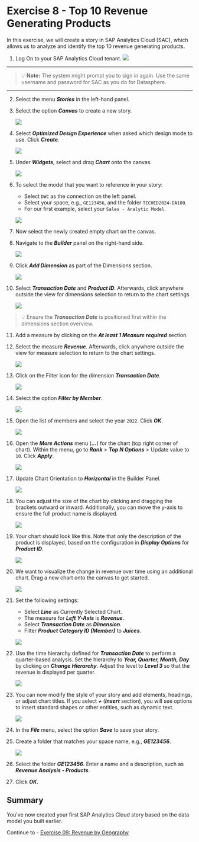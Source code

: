 # Exercise 8 - Top 10 Revenue Generating Products

In this exercise, we will create a story in SAP Analytics Cloud (SAC), which allows us to analyze and identify the top 10 revenue generating products.

1. Log On to your SAP Analytics Cloud tenant.
    ![](images/00_00_0221.png) 

---

>:bulb: **Note:** The system might prompt you to sign in again. Use the same username and password for SAC as you do for Datasphere.

---

2. Select the menu ***Stories*** in the left-hand panel.

3. Select the option ***Canvas*** to create a new story.

    ![](images/00_00_0201.png) 

4. Select ***Optimized Design Experience*** when asked which design mode to use. Click ***Create***.

    ![](images/00_00_0222.png) 

5. Under ***Widgets***, select and drag ***Chart*** onto the canvas.

    ![](images/00_00_0204.png)

6. To select the model that you want to reference in your story:
    - Select `DWC` as the connection on the left panel.
    - Select your space, e.g., `GE123456`, and the folder `TECHED2024-DA180`.
    - For our first example, select your `Sales - Analytic Model`.

    ![](images/00_00_0205B.png)

7. Now select the newly created empty chart on the canvas.

8. Navigate to the ***Builder*** panel on the right-hand side.

    ![](images/00_00_0203.png) 


9. Click ***Add Dimension*** as part of the Dimensions section.

    ![](images/00_00_0209.png) 

10. Select ***Transaction Date*** and ***Product ID***. Afterwards, click anywhere outside the view for dimensions selection to return to the chart settings.

    ![](images/00_00_0202.png)

>:bulb: Ensure the ***Transaction Date*** is positioned first within the dimensions section overview.  

11. Add a measure by clicking on the ***At least 1 Measure required*** section.

12. Select the measure ***Revenue***. Afterwards, click anywhere outside the view for measure selection to return to the chart settings.

    ![](images/00_00_0210.png)

13. Click on the Filter icon for the dimension ***Transaction Date***.

    ![](images/00_00_0206.png) 

14. Select the option ***Filter by Member***.

    ![](images/00_00_0215.png) 

15. Open the list of members and select the year `2022`. Click ***OK***.

    ![](images/00_00_0216_2.png)

16. Open the ***More Actions*** menu (***...***) for the chart (top right corner of chart). Within the menu, go to ***Rank*** > ***Top N Options*** > Update value to `10`. Click ***Apply***.

    ![](images/00_00_0220.png)

17. Update Chart Orientation to ***Horizontal*** in the Builder Panel.

    ![](images/00_00_0226.png)

18. You can adjust the size of the chart by clicking and dragging the brackets outward or inward. Additionally, you can move the y-axis to ensure the full product name is displayed.

    ![](images/00_00_0223.png)

19. Your chart should look like this. Note that only the description of the product is displayed, based on the configuration in ***Display Options*** for ***Product ID***.

    ![](images/00_00_0225.png) 

20. We want to visualize the change in revenue over time using an additional chart. Drag a new chart onto the canvas to get started.

    ![](images/00_00_0228.png) 

21. Set the following settings:
    - Select ***Line*** as Currently Selected Chart.
    - The measure for ***Left Y-Axis*** is ***Revenue***.
    - Select ***Transaction Date*** as ***Dimension***.
    - Filter ***Product Category ID (Member)*** to ***Juices***.

    ![](images/00_00_0229.png) 

22. Use the time hierarchy defined for ***Transaction Date*** to perform a quarter-based analysis. Set the hierarchy to ***Year, Quarter, Month, Day*** by clicking on ***Change Hierarchy***. Adjust the level to ***Level 3*** so that the revenue is displayed per quarter.

    ![](images/00_00_0232.png) 

23. You can now modify the style of your story and add elements, headings, or adjust chart titles. If you select ***+*** (***Insert*** section), you will see options to insert standard shapes or other entities, such as dynamic text.

    ![](images/00_00_0233.png) 

24. In the ***File*** menu, select the option ***Save*** to save your story.

25. Create a folder that matches your space name, e.g., ***GE123456***.

    ![](images/00_00_0224.png)

26. Select the folder ***GE123456***. Enter a name and a description, such as ***Revenue Analysis - Products***.

27. Click ***OK***.

## Summary

You've now created your first SAP Analytics Cloud story based on the data model you built earlier.

Continue to - [Exercise 09: Revenue by Geography ](../ex09/README.md)